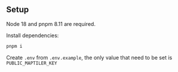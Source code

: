 ## Setup

Node 18 and pnpm 8.11 are required.

Install dependencies:
```sh
pnpm i
```

Create `.env` from `.env.example`, the only value that need to be set is `PUBLIC_MAPTILER_KEY`
